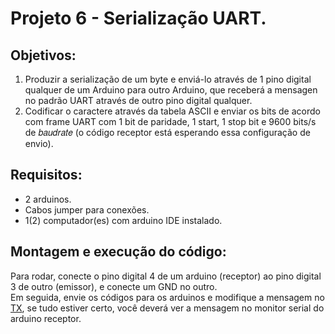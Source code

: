 # Projeto 6 - Serialização UART.

## Objetivos:
1. Produzir a serialização de um byte e enviá-lo através de 1 pino digital
qualquer de um Arduino para outro Arduino, que receberá a mensagen no padrão UART através de outro pino
digital qualquer.<br>
2. Codificar o caractere através da tabela ASCII e enviar os
bits de acordo com frame UART com 1 bit de paridade, 1 start,
1 stop bit e 9600 bits/s de 𝑏𝑎𝑢𝑑𝑟𝑎𝑡𝑒 (o código receptor está
esperando essa configuração de envio).

## Requisitos:
- 2 arduinos.
- Cabos jumper para conexões.
- 1(2) computador(es) com arduino IDE instalado.

## Montagem e execução do código:
Para rodar, conecte o pino digital 4 de um arduino (receptor) ao pino digital 3 de outro (emissor), e conecte um GND no outro.        
Em seguida, envie os códigos para os arduinos e modifique a mensagem no [TX](https://github.com/RicardoRibeiroRodrigues/CamadaFisicaGR/blob/main/projeto6/due_sw_uart_TX/due_sw_uart_TX.ino), se tudo estiver certo, você deverá ver a mensagem no monitor serial do arduino receptor.
